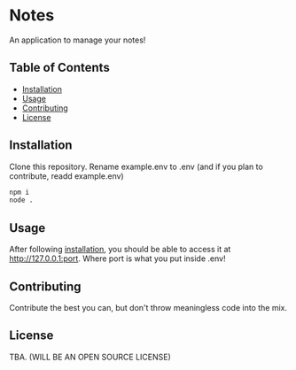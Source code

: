 # Notes
An application to manage your notes!

## Table of Contents

- [Installation](#installation)
- [Usage](#usage)
- [Contributing](#contributing)
- [License](#license)

## Installation

Clone this repository.
Rename example.env to .env (and if you plan to contribute, readd example.env)
```cmd
npm i
node .
```

## Usage

After following [installation](#installation), you should be able to access it at <http://127.0.0.1:port>. Where port is what you put inside .env!

## Contributing

Contribute the best you can, but don't throw meaningless code into the mix.

## License

TBA. (WILL BE AN OPEN SOURCE LICENSE)
